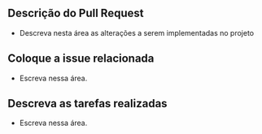 ## Descrição do Pull Request

- Descreva nesta área as alterações a serem implementadas no projeto

## Coloque a issue relacionada

- Escreva nessa área.

## Descreva as tarefas realizadas

- Escreva nessa área.
